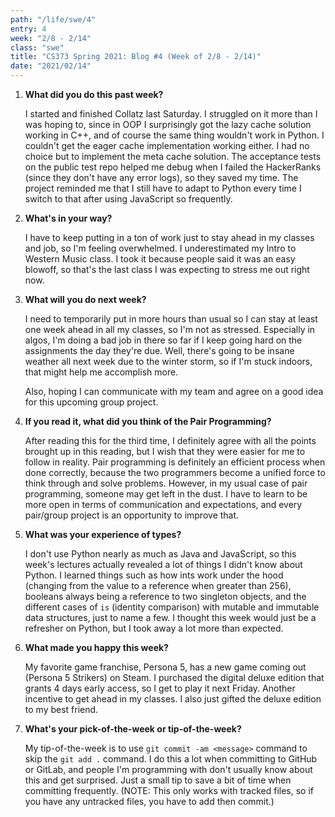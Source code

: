 ```yaml
---
path: "/life/swe/4"
entry: 4
week: "2/8 - 2/14"
class: "swe"
title: "CS373 Spring 2021: Blog #4 (Week of 2/8 - 2/14)"
date: "2021/02/14"
---
```


1. **What did you do this past week?**

   I started and finished Collatz last Saturday. I struggled on it more than I was hoping to, since in OOP I surprisingly got the lazy cache solution working in C++, and of course the same thing wouldn't work in Python. I couldn't get the eager cache implementation working either. I had no choice but to implement the meta cache solution. The acceptance tests on the public test repo helped me debug when I failed the HackerRanks (since they don't have any error logs), so they saved my time. The project reminded me that I still have to adapt to Python every time I switch to that after using JavaScript so frequently.

1. **What's in your way?**

   I have to keep putting in a ton of work just to stay ahead in my classes and job, so I'm feeling overwhelmed. I underestimated my Intro to Western Music class. I took it because people said it was an easy blowoff, so that's the last class I was expecting to stress me out right now.

1. **What will you do next week?**

   I need to temporarily put in more hours than usual so I can stay at least one week ahead in all my classes, so I'm not as stressed. Especially in algos, I'm doing a bad job in there so far if I keep going hard on the assignments the day they're due. Well, there's going to be insane weather all next week due to the winter storm, so if I'm stuck indoors, that might help me accomplish more.

   Also, hoping I can communicate with my team and agree on a good idea for this upcoming group project.

1. **If you read it, what did you think of the Pair Programming?**

   After reading this for the third time, I definitely agree with all the points brought up in this reading, but I wish that they were easier for me to follow in reality. Pair programming is definitely an efficient process when done correctly, because the two programmers become a unified force to think through and solve problems. However, in my usual case of pair programming, someone may get left in the dust. I have to learn to be more open in terms of communication and expectations, and every pair/group project is an opportunity to improve that.

1. **What was your experience of types?**

   I don't use Python nearly as much as Java and JavaScript, so this week's lectures actually revealed a lot of things I didn't know about Python. I learned things such as how ints work under the hood (changing from the value to a reference when greater than 256), booleans always being a reference to two singleton objects, and the different cases of `is` (identity comparison) with mutable and immutable data structures, just to name a few. I thought this week would just be a refresher on Python, but I took away a lot more than expected.

1. **What made you happy this week?**

   My favorite game franchise, Persona 5, has a new game coming out (Persona 5 Strikers) on Steam. I purchased the digital deluxe edition that grants 4 days early access, so I get to play it next Friday. Another incentive to get ahead in my classes. I also just gifted the deluxe edition to my best friend.

1. **What's your pick-of-the-week or tip-of-the-week?**

   My tip-of-the-week is to use `git commit -am <message>` command to skip the `git add .` command. I do this a lot when committing to GitHub or GitLab, and people I'm programming with don't usually know about this and get surprised. Just a small tip to save a bit of time when committing frequently. (NOTE: This only works with tracked files, so if you have any untracked files, you have to add then commit.)
